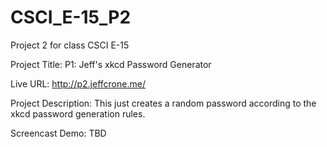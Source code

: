 # CSCI_E-15_P2
Project 2 for class CSCI E-15

Project Title: P1: Jeff's xkcd Password Generator

Live URL: http://p2.jeffcrone.me/

Project Description:
This just creates a random password according to the xkcd password generation rules.

Screencast Demo: TBD
